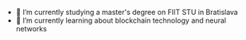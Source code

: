 
- 🔭 I’m currently studying a master's degree on FIIT STU in Bratislava
- 🌱 I’m currently learning about blockchain technology and neural networks
